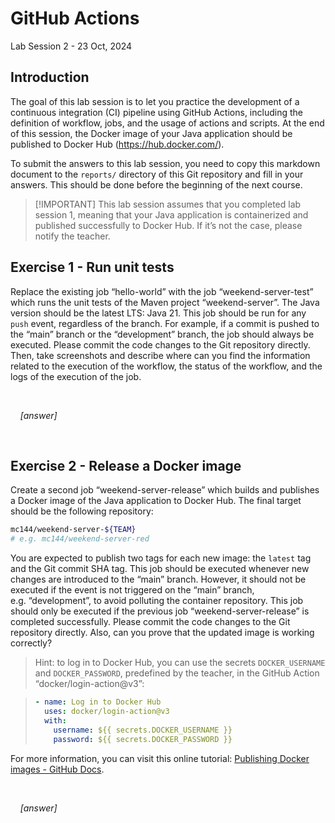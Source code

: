 # GitHub Actions

Lab Session 2 - 23 Oct, 2024

## Introduction

The goal of this lab session is to let you practice the development of a
continuous integration (CI) pipeline using GitHub Actions, including the
definition of workflow, jobs, and the usage of actions and scripts. At
the end of this session, the Docker image of your Java application
should be published to Docker Hub (<https://hub.docker.com/>).

To submit the answers to this lab session, you need to copy this
markdown document to the `reports/` directory of this Git repository and
fill in your answers. This should be done before the beginning of the
next course.

> [!IMPORTANT] This lab session assumes that you completed lab session
> 1, meaning that your Java application is containerized and published
> successfully to Docker Hub. If it’s not the case, please notify the
> teacher.

## Exercise 1 - Run unit tests

Replace the existing job “hello-world” with the job
“weekend-server-test” which runs the unit tests of the Maven project
“weekend-server”. The Java version should be the latest LTS: Java 21.
This job should be run for any `push` event, regardless of the branch.
For example, if a commit is pushed to the “main” branch or the
“development” branch, the job should always be executed. Please commit
the code changes to the Git repository directly. Then, take screenshots
and describe where can you find the information related to the execution
of the workflow, the status of the workflow, and the logs of the
execution of the job.

  

    *\[answer\]*

  

## Exercise 2 - Release a Docker image

Create a second job “weekend-server-release” which builds and publishes
a Docker image of the Java application to Docker Hub. The final target
should be the following repository:

``` sh
mc144/weekend-server-${TEAM}
# e.g. mc144/weekend-server-red
```

You are expected to publish two tags for each new image: the `latest`
tag and the Git commit SHA tag. This job should be executed whenever new
changes are introduced to the “main” branch. However, it should not be
executed if the event is not triggered on the “main” branch,
e.g. “development”, to avoid polluting the container repository. This
job should only be executed if the previous job “weekend-server-release”
is completed successfully. Please commit the code changes to the Git
repository directly. Also, can you prove that the updated image is
working correctly?

> Hint: to log in to Docker Hub, you can use the secrets
> `DOCKER_USERNAME` and `DOCKER_PASSWORD`, predefined by the teacher, in
> the GitHub Action “docker/login-action@v3”:

> ``` yaml
> - name: Log in to Docker Hub
>   uses: docker/login-action@v3
>   with:
>     username: ${{ secrets.DOCKER_USERNAME }}
>     password: ${{ secrets.DOCKER_PASSWORD }}
> ```

For more information, you can visit this online tutorial: [Publishing
Docker images - GitHub
Docs](https://docs.github.com/en/actions/publishing-packages/publishing-docker-images).

  

    *\[answer\]*
